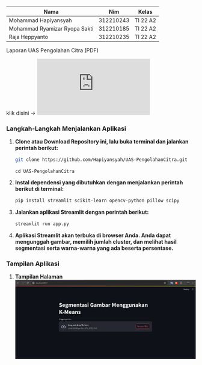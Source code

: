 | Nama  |  Nim | Kelas |
| ------------- | ------------- |------------- |
| Mohammad Hapiyansyah  | 312210243 | TI 22 A2 |
| Mohammad Ryamizar Ryopa Sakti  | 312210185 | TI 22 A2 |
| Raja Heppyanto  | 312210235 | TI 22 A2 |

Laporan UAS Pengolahan Citra (PDF)

klik disini -> ![Laporan](https://github.com/Hapiyansyah/UAS-PengolahanCitra/raw/main/Laporan%20Pengolahan%20Citra.pdf)

### Langkah-Langkah Menjalankan Aplikasi

1. **Clone atau Download Repository ini, lalu buka terminal dan jalankan perintah berikut:**
   ```bash
   git clone https://github.com/Hapiyansyah/UAS-PengolahanCitra.git
   ```
   ```
   cd UAS-PengolahanCitra
   ```
3. **Instal dependensi yang dibutuhkan dengan menjalankan perintah berikut di terminal:**
    ```bash
    pip install streamlit scikit-learn opencv-python pillow scipy
    ```

4. **Jalankan aplikasi Streamlit dengan perintah berikut:**
    ```bash
    streamlit run app.py
    ```
5. **Aplikasi Streamlit akan terbuka di browser Anda. Anda dapat mengunggah gambar, memilih jumlah cluster, dan melihat hasil segmentasi serta warna-warna yang ada beserta persentase.**

### Tampilan Aplikasi

1. **Tampilan Halaman**
![halaman](UASPengolahanCitra/pict/halaman.png)
